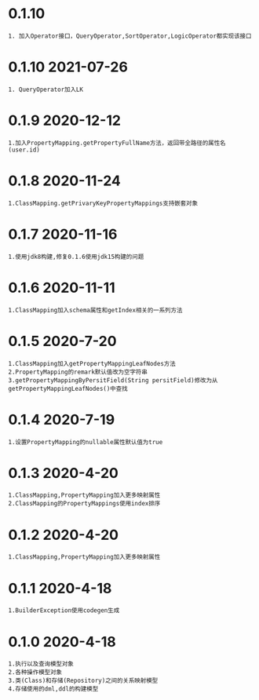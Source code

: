 # 0.1.10
    1. 加入Operator接口，QueryOperator,SortOperator,LogicOperator都实现该接口
    
# 0.1.10 2021-07-26
    1. QueryOperator加入LK
    
# 0.1.9 2020-12-12
    1.加入PropertyMapping.getPropertyFullName方法，返回带全路径的属性名(user.id)
    
# 0.1.8 2020-11-24
    1.ClassMapping.getPrivaryKeyPropertyMappings支持嵌套对象
    
# 0.1.7 2020-11-16
    1.使用jdk8构建,修复0.1.6使用jdk15构建的问题
    
# 0.1.6 2020-11-11
    1.ClassMapping加入schema属性和getIndex相关的一系列方法
    
# 0.1.5 2020-7-20
    1.ClassMapping加入getPropertyMappingLeafNodes方法
    2.PropertyMapping的remark默认值改为空字符串
    3.getPropertyMappingByPersitField(String persitField)修改为从getPropertyMappingLeafNodes()中查找
    
# 0.1.4 2020-7-19
    1.设置PropertyMapping的nullable属性默认值为true
    
# 0.1.3 2020-4-20
    1.ClassMapping,PropertyMapping加入更多映射属性
    2.ClassMapping的PropertyMappings使用index排序
    
# 0.1.2 2020-4-20
    1.ClassMapping,PropertyMapping加入更多映射属性
    
# 0.1.1 2020-4-18
    1.BuilderException使用codegen生成
    
# 0.1.0 2020-4-18
    1.执行以及查询模型对象
    2.各种操作模型对象
    3.类(Class)和存储(Repository)之间的关系映射模型
    4.存储使用的dml,ddl的构建模型